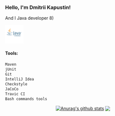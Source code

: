 ### Hello, I'm Dmitrii Kapustin!
And I Java developer 8)

<code><img height="60" src="https://raw.githubusercontent.com/github/explore/80688e429a7d4ef2fca1e82350fe8e3517d3494d/topics/java/java.png"></code>
<a href="https://github.com/Temzor/temzor/blob/main/Ashampoo_Snap_6%20%D0%B4%D0%B5%D0%BA%D0%B0%D0%B1%D1%80%D1%8F%202021%20%D0%B3._18h04m53s_019_.png"></a> 

#### Tools: 
    Maven
    jUnit
    Git
    IntelliJ Idea
    Сheckstyle
    JaCoCo
    Travic CI
    Bash commands tools

<p align='center'>
<a href="https://github-readme-stats.vercel.app/api?username=Temzor&show_icons=true&count_private=true">
<a href="https://github.com/anuraghazra/github-readme-stats"><img align="center" src="https://github-readme-stats.vercel.app/api?username=temzor&show_icons=true&include_all_commits=true&theme=buefy&hide_border=true" alt="Anurag's github stats" /></a> 
<a href="https://github.com/anuraghazra/github-readme-stats"><img align="center" src="https://github-readme-stats.vercel.app/api/top-langs/?username=temzor&layout=compact&theme=buefy&hide_border=true" /></a> 

<!--
**Temzor/temzor** is a ✨ _special_ ✨ repository because its `README.md` (this file) appears on your GitHub profile.

Here are some ideas to get you started:

- 🔭 I’m currently working on ...
- 🌱 I’m currently learning ...
- 👯 I’m looking to collaborate on ...
- 🤔 I’m looking for help with ...
- 💬 Ask me about ...
- 📫 How to reach me: ...
- 😄 Pronouns: ...
- ⚡ Fun fact: ...
-->
